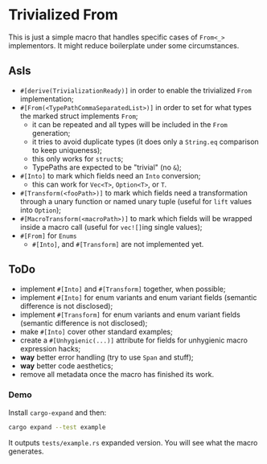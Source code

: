 # Trivialized From

This is just a simple macro that handles specific cases of `From<_>` implementors.
It might reduce boilerplate under some circumstances.

## AsIs
- `#[derive(TrivializationReady)]` in order to enable the trivialized `From` implementation;
- `#[From(<TypePathCommaSeparatedList>)]` in order to set for what types the marked struct implements `From`;
    - it can be repeated and all types will be included in the `From` generation;
    - it tries to avoid duplicate types (it does only a `String.eq` comparison to keep uniqueness);
    - this only works for `struct`s;
    - TypePaths are expected to be "trivial" (no `&`);
- `#[Into]` to mark which fields need an `Into` conversion;
    - this can work for `Vec<T>`, `Option<T>`, or `T`.
- `#[Transform(<fooPath>)]` to mark which fields need a transformation through a unary function or named unary tuple (useful for `lift` values into `Option`);
- `#[MacroTransform(<macroPath>)]` to mark which fields will be wrapped inside a macro call (useful for `vec![]`ing single values);
- `#[From]` for `Enums`
    - `#[Into]`, and `#[Transform]` are not implemented yet.
    
## ToDo
- implement `#[Into]` and `#[Transform]` together, when possible;
- implement `#[Into]` for enum variants and enum variant fields (semantic difference is not disclosed);
- implement `#[Transform]` for enum variants and enum variant fields (semantic difference is not disclosed);
- make `#[Into]` cover other standard examples;
- create a `#[Unhygienic(...)]` attribute for fields for unhygienic macro expression hacks;
- **way** better error handling (try to use `Span` and stuff);
- **way** better code aesthetics;
- remove all metadata once the macro has finished its work.

### Demo
Install `cargo-expand` and then:
```bash
cargo expand --test example
```
It outputs `tests/example.rs` expanded version. You will see what the macro generates.